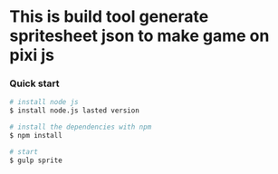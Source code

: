 # This is build tool generate spritesheet json to make game on pixi js

### Quick start

```bash
# install node js
$ install node.js lasted version

# install the dependencies with npm
$ npm install 

# start
$ gulp sprite
```